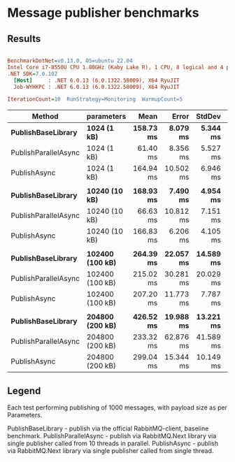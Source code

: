 # Message publisher benchmarks

## Results

``` ini

BenchmarkDotNet=v0.13.0, OS=ubuntu 22.04
Intel Core i7-8550U CPU 1.80GHz (Kaby Lake R), 1 CPU, 8 logical and 4 physical cores
.NET SDK=7.0.102
  [Host]     : .NET 6.0.13 (6.0.1322.58009), X64 RyuJIT
  Job-WYHKPC : .NET 6.0.13 (6.0.1322.58009), X64 RyuJIT

IterationCount=10  RunStrategy=Monitoring  WarmupCount=5  

```
|               Method |      parameters |      Mean |     Error |    StdDev | Ratio | RatioSD |      Gen 0 |      Gen 1 |      Gen 2 |  Allocated |
|--------------------- |---------------- |----------:|----------:|----------:|------:|--------:|-----------:|-----------:|-----------:|-----------:|
|   **PublishBaseLibrary** |     **1024 (1 kB)** | **158.73 ms** |  **8.079 ms** |  **5.344 ms** |  **1.00** |    **0.00** |          **-** |          **-** |          **-** |   **1,497 KB** |
| PublishParallelAsync |     1024 (1 kB) |  61.40 ms |  8.356 ms |  5.527 ms |  0.39 |    0.03 |          - |          - |          - |     437 KB |
|         PublishAsync |     1024 (1 kB) | 164.94 ms | 10.502 ms |  6.946 ms |  1.04 |    0.05 |          - |          - |          - |     581 KB |
|                      |                 |           |           |           |       |         |            |            |            |            |
|   **PublishBaseLibrary** |   **10240 (10 kB)** | **168.93 ms** |  **7.490 ms** |  **4.954 ms** |  **1.00** |    **0.00** |  **2000.0000** |          **-** |          **-** |  **10,497 KB** |
| PublishParallelAsync |   10240 (10 kB) |  66.63 ms | 10.812 ms |  7.151 ms |  0.40 |    0.05 |          - |          - |          - |     437 KB |
|         PublishAsync |   10240 (10 kB) | 166.83 ms |  6.206 ms |  4.105 ms |  0.99 |    0.05 |          - |          - |          - |     581 KB |
|                      |                 |           |           |           |       |         |            |            |            |            |
|   **PublishBaseLibrary** | **102400 (100 kB)** | **264.39 ms** | **22.057 ms** | **14.589 ms** |  **1.00** |    **0.00** | **29000.0000** | **29000.0000** | **29000.0000** | **100,768 KB** |
| PublishParallelAsync | 102400 (100 kB) | 215.02 ms | 30.281 ms | 20.029 ms |  0.82 |    0.10 |          - |          - |          - |     472 KB |
|         PublishAsync | 102400 (100 kB) | 207.20 ms | 11.773 ms |  7.787 ms |  0.79 |    0.05 |          - |          - |          - |     631 KB |
|                      |                 |           |           |           |       |         |            |            |            |            |
|   **PublishBaseLibrary** | **204800 (200 kB)** | **426.52 ms** | **19.988 ms** | **13.221 ms** |  **1.00** |    **0.00** | **56000.0000** | **56000.0000** | **56000.0000** | **201,276 KB** |
| PublishParallelAsync | 204800 (200 kB) | 233.32 ms | 62.876 ms | 41.589 ms |  0.55 |    0.10 |          - |          - |          - |     634 KB |
|         PublishAsync | 204800 (200 kB) | 299.04 ms | 15.344 ms | 10.149 ms |  0.70 |    0.03 |          - |          - |          - |     771 KB |

## Legend

Each test performing publishing of 1000 messages, with payload size as per Parameters.

PublishBaseLibrary - publish via the official RabbitMQ-client, baseline benchmark.
PublishParallelAsync - publish via RabbitMQ.Next library via single publisher called from 10 threads in parallel.
PublishAsync - publish via RabbitMQ.Next library via single publisher called from single thread.